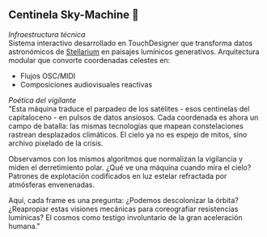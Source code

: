 ## Centinela Sky-Machine 🌌

*Infraestructura técnica*  
Sistema interactivo desarrollado en TouchDesigner que transforma datos astronómicos de [Stellarium](https://stellarium.org/) en paisajes lumínicos generativos. Arquitectura modular que convorte coordenadas celestes en:  
- Flujos OSC/MIDI  
- Composiciones audiovisuales reactivas  

*Poética del vigilante*  
"Esta máquina traduce el parpadeo de los satélites - esos centinelas del capitaloceno - en pulsos de datos ansiosos. Cada coordenada es ahora un campo de batalla: las mismas tecnologías que mapean constelaciones rastrean desplazados climáticos. El cielo ya no es espejo de mitos, sino archivo pixelado de la crisis.  

Observamos con los mismos algoritmos que normalizan la vigilancia y miden el derretimiento polar. ¿Qué ve una máquina cuando mira el cielo? Patrones de explotación codificados en luz estelar refractada por atmósferas envenenadas.  

Aquí, cada frame es una pregunta: ¿Podemos descolonizar la órbita? ¿Reapropiar estas visiones mecánicas para coreografiar resistencias lumínicas? El cosmos como testigo involuntario de la gran aceleración humana."